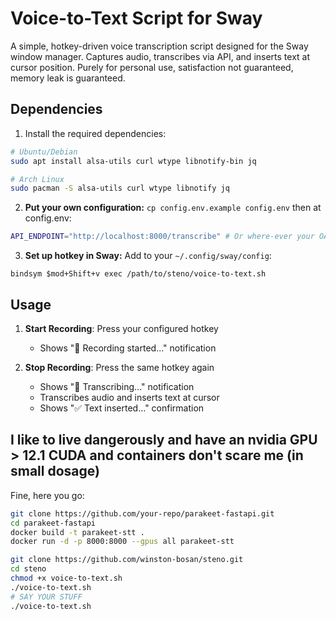 # Voice-to-Text Script for Sway

A simple, hotkey-driven voice transcription script designed for the Sway window manager. Captures audio, transcribes via API, and inserts text at cursor position.
Purely for personal use, satisfaction not guaranteed, memory leak is guaranteed.

## Dependencies

1. Install the required dependencies:

```bash
# Ubuntu/Debian
sudo apt install alsa-utils curl wtype libnotify-bin jq

# Arch Linux
sudo pacman -S alsa-utils curl wtype libnotify jq
```

2. **Put your own configuration:**
`cp config.env.example config.env`
then at config.env:

```bash
API_ENDPOINT="http://localhost:8000/transcribe" # Or where-ever your OAI compliant API is at
```

3. **Set up hotkey in Sway:**
Add to your `~/.config/sway/config`:
```
bindsym $mod+Shift+v exec /path/to/steno/voice-to-text.sh
```

## Usage

1. **Start Recording**: Press your configured hotkey
   - Shows "🎤 Recording started..." notification

2. **Stop Recording**: Press the same hotkey again
   - Shows "🔄 Transcribing..." notification
   - Transcribes audio and inserts text at cursor
   - Shows "✅ Text inserted..." confirmation

## I like to live dangerously and have an nvidia GPU > 12.1 CUDA and containers don't scare me (in small dosage)
Fine, here you go:
```bash
git clone https://github.com/your-repo/parakeet-fastapi.git
cd parakeet-fastapi
docker build -t parakeet-stt .
docker run -d -p 8000:8000 --gpus all parakeet-stt

git clone https://github.com/winston-bosan/steno.git
cd steno
chmod +x voice-to-text.sh
./voice-to-text.sh
# SAY YOUR STUFF
./voice-to-text.sh
```
